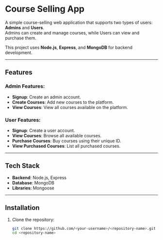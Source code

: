 # Course Selling App

A simple course-selling web application that supports two types of users: **Admins** and **Users**.  
Admins can create and manage courses, while Users can view and purchase them.  

This project uses **Node.js**, **Express**, and **MongoDB** for backend development.

---

## Features
### Admin Features:
- **Signup**: Create an admin account.
- **Create Courses**: Add new courses to the platform.
- **View Courses**: View all courses available on the platform.

### User Features:
- **Signup**: Create a user account.
- **View Courses**: Browse all available courses.
- **Purchase Courses**: Buy courses using their unique ID.
- **View Purchased Courses**: List all purchased courses.

---

## Tech Stack
- **Backend**: Node.js, Express
- **Database**: MongoDB
- **Libraries**: Mongoose

---

## Installation

1. Clone the repository:
   ```bash
   git clone https://github.com/<your-username>/<repository-name>.git
   cd <repository-name>
